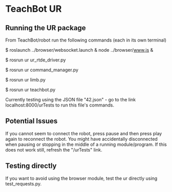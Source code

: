 # TeachBot UR

## Running the UR package
From TeachBot/robot run the following commands (each in its own terminal)

$ roslaunch ../browser/websocket.launch & node ../browser/www.js &

$ rosrun ur ur_rtde_driver.py

$ rosrun ur command_manager.py

$ rosrun ur limb.py

$ rosrun ur teachbot.py


Currently testing using the JSON file "42.json" - go to the link localhost:8000/urTests to run this file's commands. 

## Potential Issues 
If you cannot seem to connect the robot, press pause and then press play again to reconnect the robot. You might have accidentally disconnected when pausing or stopping in the middle of a running module/program. If this does not work still, refresh the "/urTests" link. 

## Testing directly 

If you want to avoid using the browser module, test the ur directly using test_requests.py. 



